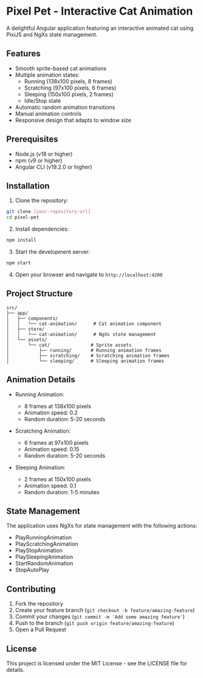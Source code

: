 # Pixel Pet - Interactive Cat Animation

A delightful Angular application featuring an interactive animated cat using PixiJS and NgXs state management.

## Features

- Smooth sprite-based cat animations
- Multiple animation states:
  - Running (138x100 pixels, 8 frames)
  - Scratching (97x100 pixels, 6 frames)
  - Sleeping (150x100 pixels, 2 frames)
  - Idle/Stop state
- Automatic random animation transitions
- Manual animation controls
- Responsive design that adapts to window size

## Prerequisites

- Node.js (v18 or higher)
- npm (v9 or higher)
- Angular CLI (v19.2.0 or higher)

## Installation

1. Clone the repository:

```bash
git clone [your-repository-url]
cd pixel-pet
```

2. Install dependencies:

```bash
npm install
```

3. Start the development server:

```bash
npm start
```

4. Open your browser and navigate to `http://localhost:4200`

## Project Structure

```
src/
├── app/
│   ├── components/
│   │   └── cat-animation/      # Cat animation component
│   ├── store/
│   │   └── cat-animation/      # NgXs state management
│   └── assets/
│       └── cat/               # Sprite assets
│           ├── running/       # Running animation frames
│           ├── scratching/    # Scratching animation frames
│           └── sleeping/      # Sleeping animation frames
```

## Animation Details

- Running Animation:

  - 8 frames at 138x100 pixels
  - Animation speed: 0.2
  - Random duration: 5-20 seconds

- Scratching Animation:

  - 6 frames at 97x100 pixels
  - Animation speed: 0.15
  - Random duration: 5-20 seconds

- Sleeping Animation:
  - 2 frames at 150x100 pixels
  - Animation speed: 0.1
  - Random duration: 1-5 minutes

## State Management

The application uses NgXs for state management with the following actions:

- PlayRunningAnimation
- PlayScratchingAnimation
- PlayStopAnimation
- PlaySleepingAnimation
- StartRandomAnimation
- StopAutoPlay

## Contributing

1. Fork the repository
2. Create your feature branch (`git checkout -b feature/amazing-feature`)
3. Commit your changes (`git commit -m 'Add some amazing feature'`)
4. Push to the branch (`git push origin feature/amazing-feature`)
5. Open a Pull Request

## License

This project is licensed under the MIT License - see the LICENSE file for details.
